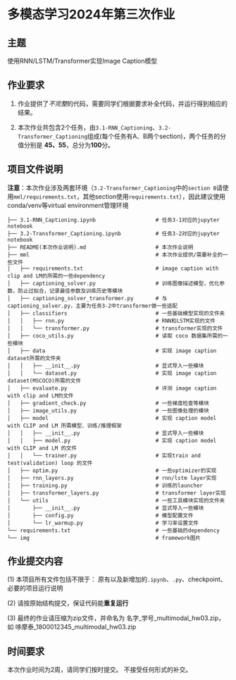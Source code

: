 # 多模态学习2024年第三次作业

## 主题
使用RNN/LSTM/Transformer实现Image Caption模型 



## 作业要求

1. 作业提供了*不完整*的代码，需要同学们根据要求补全代码，并运行得到相应的结果。

2. 本次作业共包含2个任务，由`3.1-RNN_Captioning`、`3.2-Transformer_Captioning`组成(每个任务有A、B两个section)，两个任务的分值分别是 **45、55**，总分为**100**分。

## 项目文件说明

**注意**：本次作业涉及两套环境（`3.2-Transformer_Captioning`中的`section B`请使用`mml/requirements.txt`，其他section使用`requirements.txt`），因此建议使用conda/venv等virtual environment管理环境
```
├── 3.1-RNN_Captioning.ipynb                   # 任务3-1对应的jupyter notebook
├── 3.2-Transformer_Captioning.ipynb           # 任务3-2对应的jupyter notebook
├── README(本次作业说明).md                      # 本次作业说明
├── mml                                        # 本次作业提供/需要补全的一些文件
│   ├── requirements.txt                       # image caption with clip and LM的所需的一些dependency
│   ├── captioning_solver.py                   # 训练图像描述模型，优化参数，防止过拟合，记录最佳参数及训练历史等模块
│   ├── captioning_solver_transformer.py       # 与captioning_solver.py，主要为任务3-2中transformer做一些适配
│   ├── classifiers                            # 一些基础模型实现的文件夹
│   │   ├── rnn.py                             # RNN和LSTM实现的文件
│   │   └── transformer.py                     # transformer实现的文件
│   ├── coco_utils.py                          # 读取 coco 数据集所需的一些模块
│   ├── data                                   # 实现 image caption dataset所需的文件夹
│   │   ├── __init__.py                        # 显式导入一些模块
│   │   └── dataset.py                         # 实现 image caption dataset(MSCOCO)所需的文件
│   ├── evaluate.py                            # 评测 image caption with clip and LM的文件
│   ├── gradient_check.py                      # 一些梯度检查等模块
│   ├── image_utils.py                         # 一些图像处理的模块
│   ├── model                                  # 实现 caption model with CLIP and LM 所需模型、训练/推理框架
│   │   ├── __init__.py                        # 显式导入一些模块
│   │   ├── model.py                           # 实现 caption model with CLIP and LM 的文件
│   │   └── trainer.py                         # 实现train and test(validation) loop 的文件
│   ├── optim.py                               # 一些optimizer的实现
│   ├── rnn_layers.py                          # rnn/lstm layer实现
│   ├── training.py                            # 训练的launcher
│   ├── transformer_layers.py                  # transformer layer实现
│   └── utils                                  # 一些工具模块实现的文件夹
│       ├── __init__.py                        # 显式导入一些模块
│       ├── config.py                          # 模型配置文件
│       └── lr_warmup.py                       # 学习率设置文件
└── requirements.txt                           # 一些基础的dependency
└── img                                        # framework图片
```

## 作业提交内容

(1) 本项目所有文件包括不限于： 原有以及新增加的`.ipynb`、`.py`、checkpoint、必要的项目运行说明

(2) 请按原始结构提交，保证代码能**重复运行**

(3) 最终的作业请压缩为zip文件，并命名为 名字_学号_multimodal_hw03.zip， 如 哆摩泰_1800012345_multimodal_hw03.zip

## 时间要求

本次作业时间为2周，请同学们按时提交。 不接受任何形式的补交。



